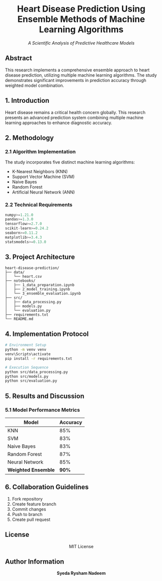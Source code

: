 <div align="center">
<h1>Heart Disease Prediction Using Ensemble Methods of Machine Learning Algorithms</h1>
<p><em>A Scientific Analysis of Predictive Healthcare Models</em></p>
</div>

## Abstract
This research implements a comprehensive ensemble approach to heart disease prediction, utilizing multiple machine learning algorithms. The study demonstrates significant improvements in prediction accuracy through weighted model combination.

## 1. Introduction
Heart disease remains a critical health concern globally. This research presents an advanced prediction system combining multiple machine learning approaches to enhance diagnostic accuracy.

## 2. Methodology
### 2.1 Algorithm Implementation
The study incorporates five distinct machine learning algorithms:
- K-Nearest Neighbors (KNN)
- Support Vector Machine (SVM)
- Naive Bayes
- Random Forest
- Artificial Neural Network (ANN)

### 2.2 Technical Requirements
```python
numpy>=1.21.0
pandas>=1.3.0
tensorflow>=2.7.0
scikit-learn>=0.24.2
seaborn>=0.11.2
matplotlib>=3.4.3
statsmodels>=0.13.0
```

## 3. Project Architecture
```
heart-disease-prediction/
├── data/
│   └── heart.csv
├── notebooks/
│   ├── 1_data_preparation.ipynb
│   ├── 2_model_training.ipynb
│   └── 3_ensemble_evaluation.ipynb
├── src/
│   ├── data_processing.py
│   ├── models.py
│   └── evaluation.py
├── requirements.txt
└── README.md
```

## 4. Implementation Protocol
```bash
# Environment Setup
python -m venv venv
venv\Scripts\activate
pip install -r requirements.txt

# Execution Sequence
python src/data_processing.py
python src/models.py
python src/evaluation.py
```

## 5. Results and Discussion
### 5.1 Model Performance Metrics
| Model | Accuracy |
|-------|----------|
| KNN | 85% |
| SVM | 83% |
| Naive Bayes | 83% |
| Random Forest | 87% |
| Neural Network | 85% |
| **Weighted Ensemble** | **90%** |

## 6. Collaboration Guidelines
1. Fork repository
2. Create feature branch
3. Commit changes
4. Push to branch
5. Create pull request

## License
<div align="center">
MIT License
</div>

## Author Information
<div align="center">
<strong>Syeda Rysham Nadeem</strong>
</div>

